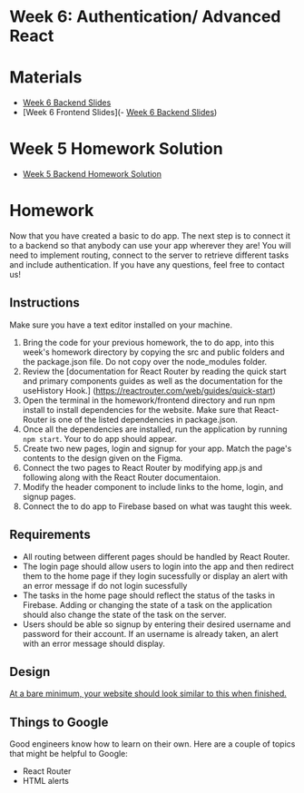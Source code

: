 
# Week 6: Authentication/ Advanced React

# Materials

- [Week 6 Backend Slides](https://docs.google.com/presentation/d/1Tdx5eecNcbTzh-zfqAhKxoNq6zOCcDbaNgryTzVrUpY/edit?usp=sharing)
- [Week 6 Frontend Slides](- [Week 6 Backend Slides](https://docs.google.com/presentation/d/1Tdx5eecNcbTzh-zfqAhKxoNq6zOCcDbaNgryTzVrUpY/edit?usp=sharing))


# Week 5 Homework Solution

- [Week 5 Backend Homework Solution](https://github.com/tpeo/full-stack-learning-repo-fall-2021/blob/main/Week_5/homework/backend/index_solution.js)

# Homework
Now that you have created a basic to do app. The next step is to connect it to a backend so that anybody can use your app wherever they are! You will need to implement routing, connect to the server to retrieve different tasks and include authentication. If you have any questions, feel free to contact us! 

## Instructions
Make sure you have a text editor installed on your machine.
1. Bring the code for your previous homework, the to do app, into this week's homework directory by copying the src and public folders and the package.json file. Do not copy over the node_modules folder.  
2. Review the [documentation for React Router by reading the quick start and primary components guides as well as the documentation for the useHistory Hook.] (https://reactrouter.com/web/guides/quick-start)
3. Open the terminal in the homework/frontend directory and run npm install to install dependencies for the website. Make sure that React-Router is one of the listed dependencies in package.json. 
4. Once all the dependencies are installed, run the application by running `npm start`. Your to do app should appear.
5. Create two new pages, login and signup for your app. Match the page's contents to the design given on the Figma. 
7. Connect the two pages to React Router by modifying app.js and following along with the React Router documentaion. 
8. Modify the header component to include links to the home, login, and signup pages.
9. Connect the to do app to Firebase based on what was taught this week. 

## Requirements
- All routing between different pages should be handled by React Router.
- The login page should allow users to login into the app and then redirect them to the home page if they login sucessfully or display an alert with an error message if do not login sucessfully
- The tasks in the home page should reflect the status of the tasks in Firebase. Adding or changing the state of a task on the application should also change the state of the task on the server.
- Users should be able so signup by entering their desired username and password for their account. If an username is already taken, an alert with an error message should display. 

## Design
[At a bare minimum, your website should look similar to this when finished.](https://www.figma.com/file/EP26zpvSwnc7k7Il8PCajM/To-Do-App?node-id=0%3A1)

## Things to Google
Good engineers know how to learn on their own. Here are a couple of topics that might be helpful to Google:
- React Router
- HTML alerts
